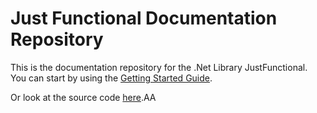 # Just Functional Documentation Repository

This is the documentation repository for the .Net Library JustFunctional. You can start by using the [Getting Started Guide](https://dominioncfg.github.io/just-functional-read-the-docs/).

Or look at the source code [here](https://github.com/dominioncfg/just-functional).AA
 
